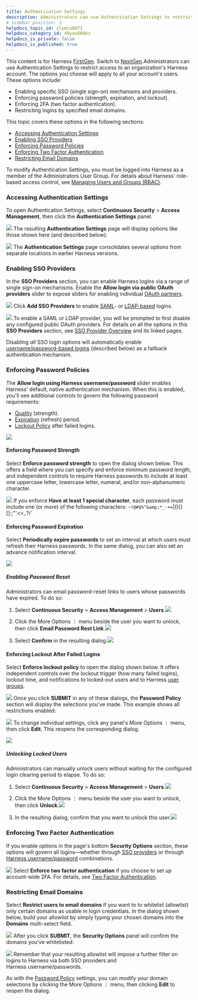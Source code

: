 ```yaml
---
title: Authentication Settings
description: Administrators can use Authentication Settings to restrict access to an organization's Harness account. The options you choose will apply to all your account's users.
# sidebar_position: 2
helpdocs_topic_id: zlymcu6bf1
helpdocs_category_id: 49yov609ez
helpdocs_is_private: false
helpdocs_is_published: true
---
```


This content is for Harness [FirstGen](../../../../get-started/harness-first-gen-vs-harness-next-gen.md). Switch to [NextGen](../../../../platform/authentication/authentication-overview.md).Administrators can use Authentication Settings to restrict access to an organization's Harness account. The options you choose will apply to all your account's users. These options include:

* Enabling specific SSO (single sign-on) mechanisms and providers.
* Enforcing password policies (strength, expiration, and lockout).
* Enforcing 2FA (two factor authentication).
* Restricting logins by specified email domains.

This topic covers these options in the following sections:

* [Accessing Authentication Settings](#accessing)
* [Enabling SSO Providers](#sso_providers)
* [Enforcing Password Policies](#password_policy)
* [Enforcing Two Factor Authentication](#2fa)
* [Restricting Email Domains](#domain)

To modify Authentication Settings, you must be logged into Harness as a member of the Administrators User Group. For details about Harness' role-based access control, see [Managing Users and Groups (RBAC)](users-and-permissions.md).
### Accessing Authentication Settings

To open Authentication Settings, select **Continuous Security** > **Access Management**, then click the **Authentication Settings** panel.

![](./static/authentication-settings-211.png)
The resulting **Authentication Settings** page will display options like those shown here (and described below):

![](./static/authentication-settings-212.png)
The **Authentication Settings** page consolidates several options from separate locations in earlier Harness versions.
### Enabling SSO Providers

In the **SSO Providers** section, you can enable Harness logins via a range of single sign-on mechanisms. Enable the **Allow login via public OAuth providers** slider to expose sliders for enabling individual [OAuth partners](single-sign-on-sso-with-oauth-2-0.md).

![](./static/authentication-settings-213.png)
Click **Add SSO Providers** to enable [SAML](single-sign-on-sso-with-saml.md)- or [LDAP-based](sso-ldap.md) logins.

![](./static/authentication-settings-214.png)
To enable a SAML or LDAP provider, you will be prompted to first disable any configured public OAuth providers. For details on all the options in this **SSO Providers** section, see [SSO Provider Overview](sso-provider-overview.md) and its linked pages.

Disabling *all* SSO login options will automatically enable [username/password-based logins](#password_policy) (described below) as a fallback authentication mechanism.
### Enforcing Password Policies

The **Allow login using Harness username/password** slider enables Harness' default, native authentication mechanism. When this is enabled, you'll see additional controls to govern the following password requirements:

* [Quality](#quality) (strength).
* [Expiration](#expiration) (refresh) period.
* [Lockout Policy](#lockout_policy) after failed logins.

![](./static/authentication-settings-215.png)

#### Enforcing Password Strength

Select **Enforce password strength** to open the dialog shown below. This offers a field where you can specify and enforce minimum password length, and independent controls to require Harness passwords to include at least one uppercase letter, lowercase letter, numeral, and/or non-alphanumeric character.

![](./static/authentication-settings-216.png)
If you enforce **Have at least 1 special character**, each password must include one (or more) of the following characters: `~!@#$%^&amp;*_-+=`|\()\{\}[]:;&quot;'&lt;&gt;,.?/`

<!-- `~!@#$%^&*_-+=`|\(){}[]:;"'<>,.?/` -->


#### Enforcing Password Expiration

Select **Periodically expire passwords** to set an interval at which users must refresh their Harness passwords. In the same dialog, you can also set an advance notification interval.

![](./static/authentication-settings-217.png)

##### Enabling Password Reset

Administrators can email password-reset links to users whose passwords have expired. To do so:

1. Select **Continuous Security** > **Access Management** > **Users**.![](./static/authentication-settings-218.png)

2. Click the More Options ⋮ menu beside the user you want to unlock, then click **Email Password Rest Link**.![](./static/authentication-settings-219.png)

3. Select **Confirm** in the resulting dialog.![](./static/authentication-settings-220.png)



#### Enforcing Lockout After Failed Logins

Select **Enforce lockout policy** to open the dialog shown below. It offers independent controls over the lockout trigger (how many failed logins), lockout time, and notifications to locked-out users and to Harness [user groups](../../account/manage-notegroups/notification-groups.md).

![](./static/authentication-settings-221.png)
Once you click **SUBMIT** in any of these dialogs, the **Password Policy** section will display the selections you've made. This example shows all restrictions enabled:

![](./static/authentication-settings-222.png)
To change individual settings, click any panel's More Options ⋮ menu, then click **Edit**. This reopens the corresponding dialog.

![](./static/authentication-settings-223.png)

##### Unlocking Locked Users

Administrators can manually unlock users without waiting for the configured login clearing period to elapse. To do so:

1. Select **Continuous Security** > **Access Management** > **Users**.![](./static/authentication-settings-224.png)

2. Click the More Options ⋮ menu beside the user you want to unlock, then click **Unlock**.![](./static/authentication-settings-225.png)

3. In the resulting dialog, confirm that you want to unlock this user.![](./static/authentication-settings-226.png)



### Enforcing Two Factor Authentication

If you enable options in the page's bottom **Security Options** section, these options will govern all logins—whether through [SSO providers](#sso_providers) or through [Harness username/password](#password_policy) combinations.

![](./static/authentication-settings-227.png)
Select **Enforce two factor authentication** if you choose to set up account-wide 2FA. For details, see [Two Factor Authentication](login-settings.md#enforce-2fa-account-wide).


### Restricting Email Domains

Select **Restrict users to email domains** if you want to to whitelist (allowlist) only certain domains as usable in login credentials. In the dialog shown below, build your allowlist by simply typing your chosen domains into the **Domains** multi-select field.

![](./static/authentication-settings-228.png)
After you click **SUBMIT**, the **Security Options** panel will confirm the domains you've whitelisted:

![](./static/authentication-settings-229.png)
Remember that your resulting allowlist will impose a further filter on logins to Harness via both SSO providers and Harness username/passwords.

As with the [Password Policy](#password_policy) settings, you can modify your domain selections by clicking the More Options ⋮ menu, then clicking **Edit** to reopen the dialog.


